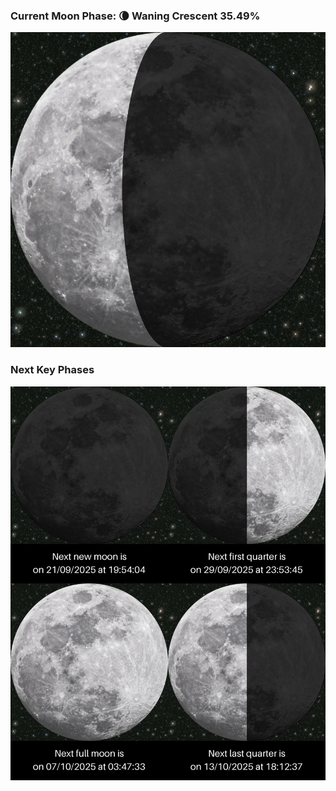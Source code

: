 ### Current Moon Phase: 🌘 Waning Crescent 35.49%
![Moon Phase](moonphase.png)
### Next Key Phases
![Gallery](gallery.png)